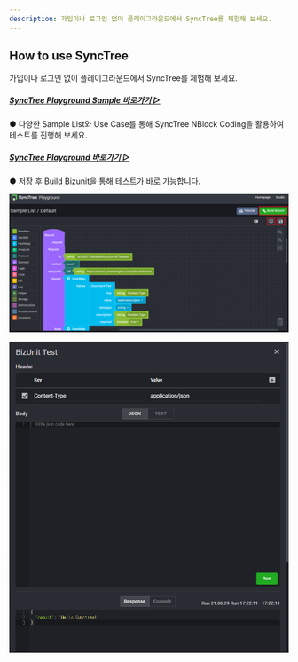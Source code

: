 ```yaml
---
description: 가입이나 로그인 없이 플레이그라운드에서 SyncTree를 체험해 보세요.
---
```


## How to use SyncTree

가입이나 로그인 없이 플레이그라운드에서 SyncTree를 체험해 보세요.

##### [SyncTree Playground Sample 바로가기 ▷](https://playground.synctreestudio.com/#/)

● 다양한 Sample List와 Use Case를 통해 SyncTree NBlock Coding을 활용하여 테스트를 진행해 보세요.

##### [SyncTree Playground 바로가기 ▷](https://playground.synctreestudio.com/#/workFlow)

● 저장 후 Build Bizunit을 통해 테스트가 바로 가능합니다.

![](../assets/image%20%2821%29.png)

![](../assets/image%20%2827%29.png)

